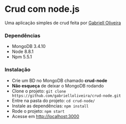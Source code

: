 # Crud com node.js

Uma aplicação simples de crud feita por [Gabriell Oliveira](https://gabriellolveira.com)

### Dependências
- MongoDB 3.4.10
- Node 8.8.1
- Npm 5.5.1

### Instalação
- Crie um BD no MongoDB chamado **crud-node**
- **Não esqueça** de deixar o MongoDB rodando
- Clone o projeto: ```git clone  https://github.com/gabrielloliveira/crud-node.git```
- Entre na pasta do projeto: ```cd crud-node/```
- Instale as dependências: ```npm install```
- Rode o projeto: ```npm start```
- Acesse em [http://localhost:3000](http://localhost:3000)
